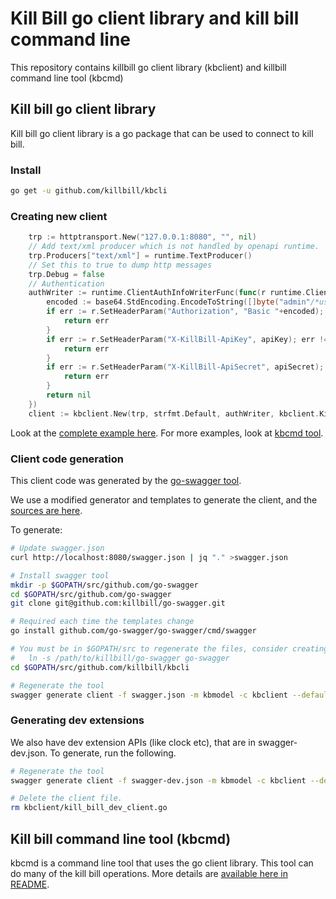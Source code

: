 # Kill Bill go client library and kill bill command line
This repository contains killbill go client library (kbclient)
and killbill command line tool (kbcmd)

## Kill bill go client library
Kill bill go client library is a go package that can be used to connect to
kill bill.

### Install
```bash
go get -u github.com/killbill/kbcli
```

### Creating new client
```go
    trp := httptransport.New("127.0.0.1:8080", "", nil)
    // Add text/xml producer which is not handled by openapi runtime.
    trp.Producers["text/xml"] = runtime.TextProducer()
    // Set this to true to dump http messages
    trp.Debug = false
    // Authentication
    authWriter := runtime.ClientAuthInfoWriterFunc(func(r runtime.ClientRequest, _ strfmt.Registry) error {
        encoded := base64.StdEncoding.EncodeToString([]byte("admin"/*username*/ + ":" + "password" /**password*/))
        if err := r.SetHeaderParam("Authorization", "Basic "+encoded); err != nil {
            return err
        }
        if err := r.SetHeaderParam("X-KillBill-ApiKey", apiKey); err != nil {
            return err
        }
        if err := r.SetHeaderParam("X-KillBill-ApiSecret", apiSecret); err != nil {
            return err
        }
        return nil
    })
    client := kbclient.New(trp, strfmt.Default, authWriter, kbclient.KillbillDefaults{})
```

Look at the [complete example here](examples/listaccounts/main.go).
For more examples, look at [kbcmd tool](kbcmd/README.md).

### Client code generation

This client code was generated by the [go-swagger tool](https://github.com/go-swagger/go-swagger).

We use a modified generator and templates to generate the client, and the [sources are here](https://github.com/killbill/go-swagger).

To generate:

```bash
# Update swagger.json
curl http://localhost:8080/swagger.json | jq "." >swagger.json

# Install swagger tool
mkdir -p $GOPATH/src/github.com/go-swagger
cd $GOPATH/src/github.com/go-swagger
git clone git@github.com:killbill/go-swagger.git

# Required each time the templates change
go install github.com/go-swagger/go-swagger/cmd/swagger

# You must be in $GOPATH/src to regenerate the files, consider creating a symlink in
#   ln -s /path/to/killbill/go-swagger go-swagger
cd $GOPATH/src/github.com/killbill/kbcli

# Regenerate the tool
swagger generate client -f swagger.json -m kbmodel -c kbclient --default-scheme=http
```

### Generating dev extensions
We also have dev extension APIs (like clock etc), that are in swagger-dev.json. To generate,
run the following.

```bash
# Regenerate the tool
swagger generate client -f swagger-dev.json -m kbmodel -c kbclient --default-scheme=http

# Delete the client file.
rm kbclient/kill_bill_dev_client.go
```

## Kill bill command line tool (kbcmd)
kbcmd is a command line tool that uses the go client library. This tool can do many of the
kill bill operations. More details are [available here in README](kbcmd/README.md).